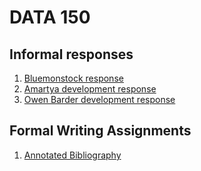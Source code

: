 # DATA 150

## Informal responses

1. [Bluemonstock response](https://yile-xu.github.io/DATA150/Response_1.html)
2. [Amartya development response](https://yile-xu.github.io/DATA150/Response_2.html)
3. [Owen Barder development response](https://yile-xu.github.io/DATA150/Response_3.html)

## Formal Writing Assignments

1. [Annotated Bibliography](https://yile-xu.github.io/DATA150/annotation.html)



